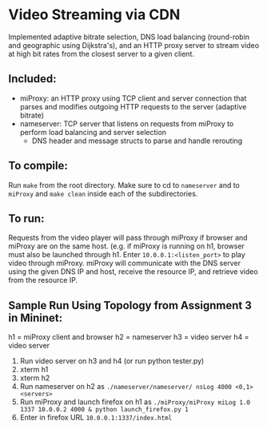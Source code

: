 # Video Streaming via CDN
Implemented adaptive bitrate selection, DNS load balancing (round-robin and geographic using Dijkstra's), and an HTTP proxy server to stream video at high bit rates from the closest server to a given client.

## Included:
* miProxy: an HTTP proxy using TCP client and server connection that parses and modifies outgoing HTTP requests to the server (adaptive bitrate)
* nameserver: TCP server that listens on requests from miProxy to perform load balancing and server selection
  * DNS header and message structs to parse and handle rerouting 

## To compile:
Run `make` from the root directory. Make sure to cd to `nameserver` and to `miProxy` and `make clean` inside each
of the subdirectories.

## To run:
Requests from the video player will pass through miProxy if browser and miProxy are on the same host. (e.g. if miProxy is
running on h1, browser must also be launched through h1. Enter `10.0.0.1:<listen_port>` to play video through miProxy.
miProxy will communicate with the DNS server using the given DNS IP and host, receive the resource IP, and retrieve video
from the resource IP.

## Sample Run Using Topology from Assignment 3 in Mininet:
h1 = miProxy client and browser
h2 = nameserver
h3 = video server
h4 = video server

1. Run video server on h3 and h4 (or run python tester.py)
2. xterm h1
3. xterm h2
4. Run nameserver on h2 as `./nameserver/nameserver/ nsLog 4000 <0,1> <servers>`
5. Run miProxy and launch firefox on h1 as `./miProxy/miProxy miLog 1.0 1337 10.0.0.2 4000 & python launch_firefox.py 1`
6. Enter in firefox URL `10.0.0.1:1337/index.html` 
